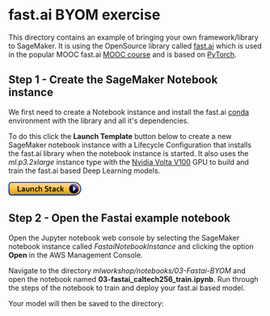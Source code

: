 # fast.ai BYOM exercise
This directory contains an example of bringing your own framework/library to SageMaker. It is using the OpenSource library called [fast.ai](https://github.com/fastai/fastai) which is used in the popular MOOC fast.ai [MOOC course](http://course.fast.ai/) and is based on [PyTorch](https://pytorch.org/).

## Step 1 - Create the SageMaker Notebook instance

We first need to create a Notebook instance and install the fast.ai [conda](https://conda.io/docs/user-guide/getting-started.html) environment with the library and all it's dependencies.

To do this click the **Launch Template** button below to create a new SageMaker notebook instance with a Lifecycle Configuration that installs the fast.ai library when the notebook instance is started. It also uses the *ml.p3.2xlarge* instance type with the [Nvidia Volta V100](https://www.nvidia.com/en-us/data-center/tesla-v100/) GPU to build and train the fast.ai based Deep Learning models.

[![CloudFormation](../../img/cfn-launch-stack.png)](https://eu-west-1.console.aws.amazon.com/cloudformation/home?region=eu-west-1#/stacks/create/review?filter=active&templateURL=https%3A%2F%2Fs3-eu-west-1.amazonaws.com%2Fmmcclean-public-files%2Fmlworkshop%2Ffastai-nb-instance.yml&stackName=FastaiNotebookStack&param_NotebookInstanceType=ml.p3.2xlarge)

## Step 2 - Open the Fastai example notebook

Open the Jupyter notebook web console by selecting the SageMaker notebook instance called *FastaiNotebookInstance* and clicking the option **Open** in the AWS Management Console.

Navigate to the directory *mlworkshop/notebooks/03-Fastai-BYOM* and open the notebook named **03-fastai_caltech256_train.ipynb**. Run through the steps of the notebook to train and deploy your fast.ai based model.

Your model will then be saved to the directory:

```

```
